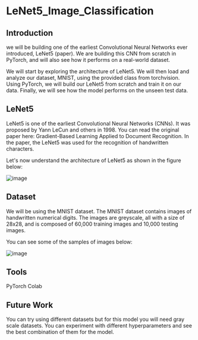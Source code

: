 # LeNet5_Image_Classification

## Introduction

we will be building one of the earliest Convolutional Neural Networks ever introduced, LeNet5 (paper). We are building this CNN from scratch in PyTorch, and will also see how it performs on a real-world dataset.

We will start by exploring the architecture of LeNet5. We will then load and analyze our dataset, MNIST, using the provided class from torchvision. Using PyTorch, we will build our LeNet5 from scratch and train it on our data. Finally, we will see how the model performs on the unseen test data.


## LeNet5
LeNet5 is one of the earliest Convolutional Neural Networks (CNNs). It was proposed by Yann LeCun and others in 1998. You can read the original paper here: Gradient-Based Learning Applied to Document Recognition. In the paper, the LeNet5 was used for the recognition of handwritten characters.

Let's now understand the architecture of LeNet5 as shown in the figure below:


![image](https://user-images.githubusercontent.com/101316217/210370106-013754d6-4bf5-4d45-aa91-642c686c2c8d.png)

## Dataset
We will be using the MNIST dataset. The MNIST dataset contains images of handwritten numerical digits. The images are greyscale, all with a size of 28x28, and is composed of 60,000 training images and 10,000 testing images.

You can see some of the samples of images below:

![image](https://user-images.githubusercontent.com/101316217/210398206-ff2d8d1d-a7f6-4a4c-a35d-47eb78366c6f.png)

## Tools 
PyTorch 
Colab


## Future Work

You can try using different datasets but for this model you will need gray scale datasets. 
You can experiment with different hyperparameters and see the best combination of them for the model.
